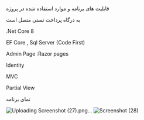 قابلیت های برنامه و موارد استفاده شده در پروژه

به درگاه پرداخت تستی متصل است

.Net Core 8

EF Core , Sql Server (Code First)

Admin Page :Razor pages

Identity
 
MVC

Partial View



نمای برنامه 


![Uploading Screenshot (27).png…]()
![Screenshot (28)](https://github.com/user-attachments/assets/cc242d67-466a-4d3a-8618-1665076d4db3)
